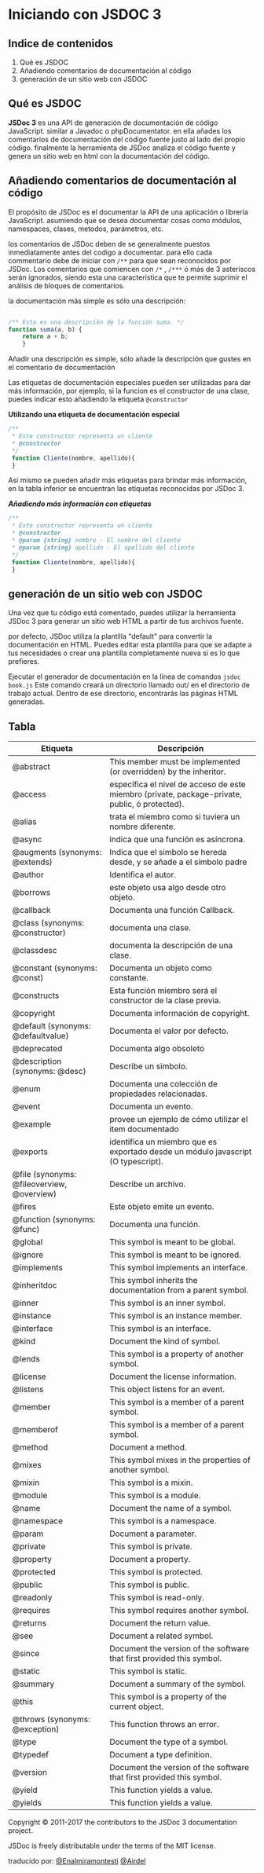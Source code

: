 # Iniciando con JSDOC 3

## Indice de contenidos

1. Qué es JSDOC
2. Añadiendo comentarios de documentación al código
3. generación de un sitio web con JSDOC


## Qué es JSDOC
**JSDoc 3** es una API de generación de documentación de código JavaScript. similar a Javadoc o phpDocumentator.
en ella añades los comentarios de documentación del código fuente justo al lado del propio código. finalmente
la herramienta de JSDoc analiza el código fuente y genera un sitio web en html con la documentación del código.

## Añadiendo comentarios de documentación al código
El propósito de JSDoc es el documentar la API de una aplicación o librería JavaScript. asumiendo que se desea
documentar cosas como módulos, namespaces, clases, metodos, parámetros, etc.

los comentarios de JSDoc deben de se generalmente puestos inmediatamente antes del codigo a documentar. para ello
cada commentario debe de iniciar con ``` /** ``` para que sean reconocidos por JSDoc. Los comentarios que comiencen con
``` /* ``` , ``` /*** ``` ó más de 3 asteriscos serán ignorados, siendo esta una característica que te permite suprimir el análisis de bloques de comentarios.

la documentación más simple es sólo una descripción: 

```javascript

/** Esta es una descripción de la función suma. */
function suma(a, b) {
    return a + b;
    }
```


Añadir una descripción es simple, sólo añade la descripción que gustes en el comentario de documentación

Las etiquetas de documentación especiales pueden ser utilizadas para dar más información, por ejemplo, si la funcion es el constructor de una clase, puedes indicar esto añadiendo la etiqueta ``` @constructor ```

**Utilizando una etiqueta de documentación especial**
```javascript	
/**
 * Este constructor representa un cliente
 * @constructor
 */
 function Cliente(nombre, apellido){
 }
```

Así mismo se pueden añadir más etiquetas para brindar más información, en la tabla inferior se encuentran las etiquetas reconocidas por JSDoc 3.


***Añadiendo más información con etiquetas***

```javascript
/**
 * Este constructor representa un cliente
 * @constructor
 * @param {string} nombre - El nombre del cliente
 * @param {string} apellido - El apellido del cliente
 */
 function Cliente(nombre, apellido){
 }
```

## generación de un sitio web con JSDOC


Una vez que tu código está comentado, puedes utilizar la herramienta JSDoc 3 para generar un sitio web HTML a partir de tus archivos fuente.

por defecto, JSDoc utiliza la plantilla "default" para convertir la documentación en HTML. Puedes editar esta plantilla para que se adapte a tus necesidades o crear una plantilla completamente nueva si es lo que prefieres.

Ejecutar el generador de documentación en la línea de comandos
``` jsdoc book.js ```
Este comando creará un directorio llamado out/ en el directorio de trabajo actual. Dentro de ese directorio, encontrarás las páginas HTML generadas.



## Tabla 

 <table>
    <thead>
        <tr>
            <th> Etiqueta </th>
            <th> Descripción </th>
        </tr>
    </thead>
    <tbody>
        <tr>
            <td> @abstract </td>
            <td> This member must be implemented (or overridden) by the inheritor. </td>
        </tr>
        <tr>
            <td> @access </td>
            <td> especifica el nivel de acceso de este miembro (private, package-private, public, ó protected). </td>
        </tr>
        <tr>
            <td> @alias </td>
            <td> trata el miembro como si tuviera un nombre diferente. </td>
        </tr>
        <tr>
            <td> @async </td>
            <td> indica que una función es asíncrona. </td>
        </tr>
        <tr>
            <td> @augments (synonyms: @extends) </td>
            <td> Indica que el simbolo se hereda desde, y se añade a el símbolo padre </td>
        </tr>
        <tr>
            <td> @author </td>
            <td> Identifica el autor. </td>
        </tr>
        <tr>
            <td> @borrows </td>
            <td> este objeto usa algo desde otro objeto. </td>
        </tr>
        <tr>
            <td> @callback </td>
            <td> Documenta una función Callback. </td>
        </tr>
        <tr>
            <td> @class (synonyms: @constructor) </td>
            <td> documenta una clase. </td>
        </tr>
        <tr>
            <td> @classdesc </td>
            <td> documenta la descripción de una clase. </td>
        </tr>
        <tr>
            <td> @constant (synonyms: @const) </td>
            <td> Documenta un objeto como constante. </td>
        </tr>
        <tr>
            <td> @constructs </td>
            <td> Esta función miembro será el constructor de la clase previa. </td>
        </tr>
        <tr>
            <td> @copyright </td>
            <td> Documenta información de copyright. </td>
        </tr>
        <tr>
            <td> @default (synonyms: @defaultvalue) </td>
            <td> Documenta el valor por defecto. </td>
        </tr>
        <tr>
            <td> @deprecated </td>
            <td> Documenta algo obsoleto </td>
        </tr>
        <tr>
            <td> @description (synonyms: @desc) </td>
            <td> Describe un simbolo. </td>
        </tr>
        <tr>
            <td> @enum </td>
            <td> Documenta una colección de propiedades relacionadas. </td>
        </tr>
        <tr>
            <td> @event </td>
            <td> Documenta un evento. </td>
        </tr>
        <tr>
            <td> @example </td>
            <td> provee un ejemplo de cómo utilizar el item documentado </td>
        </tr>
        <tr>
            <td> @exports </td>
            <td> identifica un miembro que es exportado desde un módulo javascript (O typescript). </td>
        </tr>
        <tr>
            <td> @file (synonyms: @fileoverview, @overview) </td>
            <td> Describe un archivo. </td>
        </tr>
        <tr>
            <td> @fires </td>
            <td> Este objeto emite un evento. </td>
        </tr>
        <tr>
            <td> @function (synonyms: @func) </td>
            <td> Documenta una función. </td>
        </tr>
        <tr>
            <td> @global </td>
            <td> This symbol is meant to be global. </td>
        </tr>
        <tr>
            <td> @ignore </td>
            <td> This symbol is meant to be ignored. </td>
        </tr>
        <tr>
            <td> @implements </td>
            <td> This symbol implements an interface. </td>
        </tr>
        <tr>
            <td> @inheritdoc </td>
            <td> This symbol inherits the documentation from a parent symbol. </td>
        </tr>
        <tr>
            <td> @inner </td>
            <td> This symbol is an inner symbol. </td>
        </tr>
        <tr>
            <td> @instance </td>
            <td> This symbol is an instance member. </td>
        </tr>
        <tr>
            <td> @interface </td>
            <td> This symbol is an interface. </td>
        </tr>
        <tr>
            <td> @kind </td>
            <td> Document the kind of symbol. </td>
        </tr>
        <tr>
            <td> @lends </td>
            <td> This symbol is a property of another symbol. </td>
        </tr>
        <tr>
            <td> @license </td>
            <td> Document the license information. </td>
        </tr>
        <tr>
            <td> @listens </td>
            <td> This object listens for an event. </td>
        </tr>
        <tr>
            <td> @member </td>
            <td> This symbol is a member of a parent symbol. </td>
        </tr>
        <tr>
            <td> @memberof </td>
            <td> This symbol is a member of a parent symbol. </td>
        </tr>
        <tr>
            <td> @method </td>
            <td> Document a method. </td>
        </tr>
        <tr>
            <td> @mixes </td>
            <td> This symbol mixes in the properties of another symbol. </td>
        </tr>
        <tr>
            <td> @mixin </td>
            <td> This symbol is a mixin. </td>
        </tr>
        <tr>
            <td> @module </td>
            <td> This symbol is a module. </td>
        </tr>
        <tr>
            <td> @name </td>
            <td> Document the name of a symbol. </td>
        </tr>
        <tr>
            <td> @namespace </td>
            <td> This symbol is a namespace. </td>
        </tr>
        <tr>
            <td> @param </td>
            <td> Document a parameter. </td>
        </tr>
        <tr>
            <td> @private </td>
            <td> This symbol is private. </td>
        </tr>
        <tr>
            <td> @property </td>
            <td> Document a property. </td>
        </tr>
        <tr>
            <td> @protected </td>
            <td> This symbol is protected. </td>
        </tr>
        <tr>
            <td> @public </td>
            <td> This symbol is public. </td>
        </tr>
        <tr>
            <td> @readonly </td>
            <td> This symbol is read-only. </td>
        </tr>
        <tr>
            <td> @requires </td>
            <td> This symbol requires another symbol. </td>
        </tr>
        <tr>
            <td> @returns </td>
            <td> Document the return value. </td>
        </tr>
        <tr>
            <td> @see </td>
            <td> Document a related symbol. </td>
        </tr>
        <tr>
            <td> @since </td>
            <td> Document the version of the software that first provided this symbol. </td>
        </tr>
        <tr>
            <td> @static </td>
            <td> This symbol is static. </td>
        </tr>
        <tr>
            <td> @summary </td>
            <td> Document a summary of the symbol. </td>
        </tr>
        <tr>
            <td> @this </td>
            <td> This symbol is a property of the current object. </td>
        </tr>
        <tr>
            <td> @throws (synonyms: @exception)</td>
            <td> This function throws an error. </td>
        </tr>
        <tr>
            <td> @type </td>
            <td> Document the type of a symbol. </td>
        </tr>
        <tr>
            <td> @typedef </td>
            <td> Document a type definition. </td>
        </tr>
        <tr>
            <td> @version </td>
            <td> Document the version of the software that first provided this symbol. </td>
        </tr>
        <tr>
            <td> @yield </td>
            <td> This function yields a value. </td>
        </tr>
        <tr>
            <td> @yields </td>
            <td> This function yields a value. </td>
        </tr>  
    </tbody>
 </table>



Copyright © 2011-2017 the contributors to the JSDoc 3 documentation project.


JSDoc is freely distributable under the terms of the MIT license.

traducido por:
[@Enalmiramontesti](https://github.com/Enalmiramontesti)
[@Airdel](https://github.com/Airdel)

